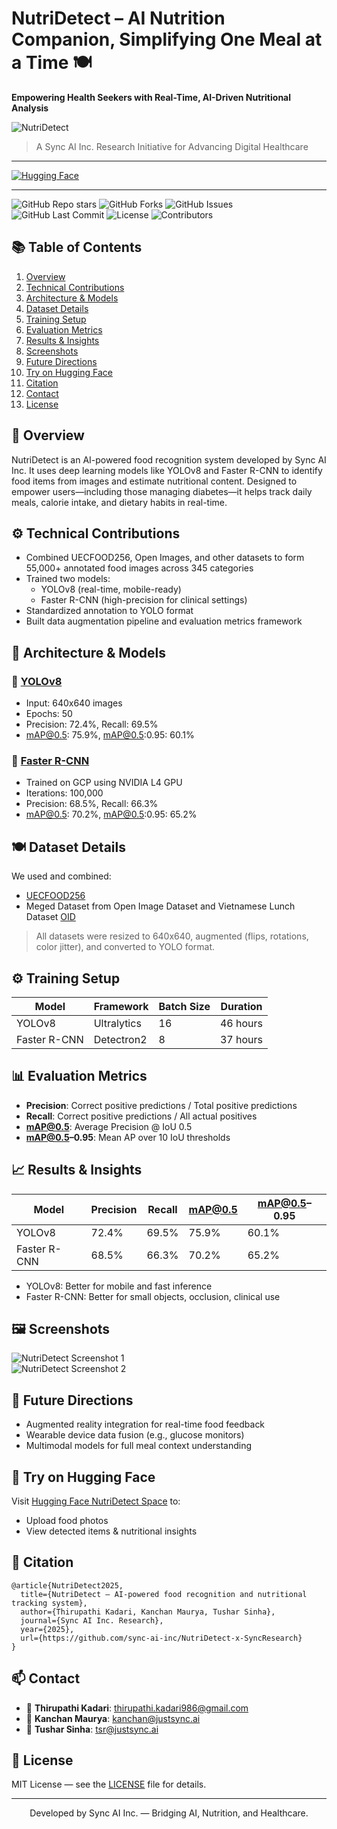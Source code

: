 # NutriDetect – AI Nutrition Companion, Simplifying One Meal at a Time 🍽️
**Empowering Health Seekers with Real-Time, AI-Driven Nutritional Analysis**

<div>
  <img src="/images_app/app1.png" alt="NutriDetect" />
</div>

> A Sync AI Inc. Research Initiative for Advancing Digital Healthcare

---
[![Hugging Face](https://img.shields.io/badge/Hugging%20Face-NutriDetect-orange?style=for-the-badge&logo=huggingface)](https://huggingface.co/spaces/JustSyncAI/NutriDetect)

---

![GitHub Repo stars](https://img.shields.io/github/stars/Thirupathi-Kadari/Nutridetect?style=social)
![GitHub Forks](https://img.shields.io/github/forks/Thirupathi-Kadari/Nutridetect?style=social)
![GitHub Issues](https://img.shields.io/github/issues/Thirupathi-Kadari/Nutridetect)
![GitHub Last Commit](https://img.shields.io/github/last-commit/Thirupathi-Kadari/Nutridetect)
![License](https://img.shields.io/badge/license-MIT-blue.svg)
![Contributors](https://img.shields.io/github/contributors/Thirupathi-Kadari/NutriDetect)

## 📚 Table of Contents
1. [Overview](#-overview)
2. [Technical Contributions](#-technical-contributions)
3. [Architecture & Models](#-architecture--models)
4. [Dataset Details](#-dataset-details)
5. [Training Setup](#-training-setup)
6. [Evaluation Metrics](#-evaluation-metrics)
7. [Results & Insights](#-results--insights)
8. [Screenshots](#-screenshots)
9. [Future Directions](#-future-directions)
10. [Try on Hugging Face](#-try-on-hugging-face)
11. [Citation](#-citation)
12. [Contact](#-contact)
13. [License](#-license)

## 🍴 Overview
NutriDetect is an AI-powered food recognition system developed by Sync AI Inc. It uses deep learning models like YOLOv8 and Faster R-CNN to identify food items from images and estimate nutritional content. Designed to empower users—including those managing diabetes—it helps track daily meals, calorie intake, and dietary habits in real-time.

## ⚙️ Technical Contributions
- Combined UECFOOD256, Open Images, and other datasets to form 55,000+ annotated food images across 345 categories
- Trained two models:
  - YOLOv8 (real-time, mobile-ready)
  - Faster R-CNN (high-precision for clinical settings)
- Standardized annotation to YOLO format
- Built data augmentation pipeline and evaluation metrics framework

## 🧠 Architecture & Models
### 🔸 [YOLOv8](https://github.com/ultralytics/ultralytics/blob/main/docs/en/models/yolov8.md)
- Input: 640x640 images
- Epochs: 50
- Precision: 72.4%, Recall: 69.5%
- mAP@0.5: 75.9%, mAP@0.5:0.95: 60.1%

### 🔸 [Faster R-CNN](https://github.com/facebookresearch/detectron2)
- Trained on GCP using NVIDIA L4 GPU
- Iterations: 100,000
- Precision: 68.5%, Recall: 66.3%
- mAP@0.5: 70.2%, mAP@0.5:0.95: 65.2%

## 🍽 Dataset Details
We used and combined:
- [UECFOOD256](https://www.kaggle.com/datasets/rkuo2000/uecfood256)
- Meged Dataset from Open Image Dataset and Vietnamese Lunch Dataset [OID](https://drive.google.com/drive/folders/14rJclN97hZqe6bmGkTjnvPaDBBIF4v5w)

> All datasets were resized to 640x640, augmented (flips, rotations, color jitter), and converted to YOLO format.

## ⚙️ Training Setup
| Model        | Framework     | Batch Size | Duration   |
|--------------|---------------|------------|------------|
| YOLOv8       | Ultralytics   | 16         | 46 hours   |
| Faster R-CNN | Detectron2    | 8          | 37 hours   |

## 📊 Evaluation Metrics
- **Precision**: Correct positive predictions / Total positive predictions
- **Recall**: Correct positive predictions / All actual positives
- **mAP@0.5**: Average Precision @ IoU 0.5
- **mAP@0.5–0.95**: Mean AP over 10 IoU thresholds

## 📈 Results & Insights
| Model        | Precision | Recall | mAP@0.5 | mAP@0.5–0.95 |
|--------------|-----------|--------|---------|--------------|
| YOLOv8       | 72.4%     | 69.5%  | 75.9%   | 60.1%        |
| Faster R-CNN | 68.5%     | 66.3%  | 70.2%   | 65.2%        |

- YOLOv8: Better for mobile and fast inference
- Faster R-CNN: Better for small objects, occlusion, clinical use

## 🖼️ Screenshots
<div>
  <img src="/images_app/appscreen11.png" alt="NutriDetect Screenshot 1" />
</div>
<div>
  <img src="/images_app/appscreen2.png" alt="NutriDetect Screenshot 2" />
</div>

## 🚀 Future Directions
- Augmented reality integration for real-time food feedback
- Wearable device data fusion (e.g., glucose monitors)
- Multimodal models for full meal context understanding

## 🤗 Try on Hugging Face
Visit [Hugging Face NutriDetect Space](https://huggingface.co/spaces/JustSyncAI/NutriDetect) to:
- Upload food photos
- View detected items & nutritional insights

## 📖 Citation
```
@article{NutriDetect2025,
  title={NutriDetect – AI-powered food recognition and nutritional tracking system},
  author={Thirupathi Kadari, Kanchan Maurya, Tushar Sinha},
  journal={Sync AI Inc. Research},
  year={2025},
  url={https://github.com/sync-ai-inc/NutriDetect-x-SyncResearch}
}
```

## 📫 Contact
- 📧 **Thirupathi Kadari**: [thirupathi.kadari986@gmail.com](mailto:thirupathi.kadari986@gmail.com)
- 📧 **Kanchan Maurya**: [kanchan@justsync.ai](mailto:kanchan@justsync.ai)
- 📧 **Tushar Sinha**: [tsr@justsync.ai](mailto:tsr@justsync.ai)

## 📃 License
MIT License — see the [LICENSE](./LICENSE) file for details.

---
<p align="center">
Developed by Sync AI Inc. — Bridging AI, Nutrition, and Healthcare.
</p>
